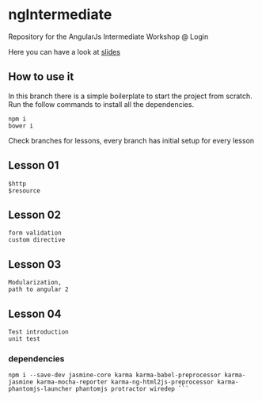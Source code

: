 # ngIntermediate
Repository for the AngularJs Intermediate Workshop @ Login

Here you can have a look at [slides](http://www.slideshare.net/LinkMeSrl/angular-intermediate)

## How to use it

In this branch there is a simple boilerplate to start the project from scratch.
Run the follow commands to install all the dependencies.
```
npm i
bower i
```
Check branches for lessons, every branch has initial setup for every lesson
## Lesson 01

```
$http
$resource
```

## Lesson 02

```
form validation
custom directive
```

## Lesson 03

```
Modularization,
path to angular 2
```

## Lesson 04
```
Test introduction
unit test
```
### dependencies
```
npm i --save-dev jasmine-core karma karma-babel-preprocessor karma-jasmine karma-mocha-reporter karma-ng-html2js-preprocessor karma-phantomjs-launcher phantomjs protractor wiredep ```
